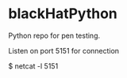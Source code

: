 # blackHatPython
Python repo for pen testing.

Listen on port 5151 for connection

$ netcat -l 5151

